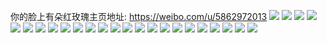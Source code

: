 你的脸上有朵红玫瑰主页地址: https://weibo.com/u/5862972013 
![](https://wx4.sinaimg.cn/mw2000/006oMqQJly1h6ulyxp39aj32c03407wl.jpg) 
![](https://wx4.sinaimg.cn/mw2000/006oMqQJly1h6ulz7h6t2j32c0340afj.jpg) 
![](https://wx4.sinaimg.cn/mw2000/006oMqQJly1h6ulzgjxxjj31q22ak7wi.jpg) 
![](https://wx4.sinaimg.cn/mw2000/006oMqQJly1h6ulzac0dlj32c03404qs.jpg) 
![](https://wx4.sinaimg.cn/mw2000/006oMqQJly1h6ulyu0nt0j31lq2cchdt.jpg) 
![](https://wx4.sinaimg.cn/mw2000/006oMqQJly1h6ulzdd1x0j324b2tq4et.jpg) 
![](https://wx4.sinaimg.cn/mw2000/006oMqQJly1h6ulz1y4i7j31sc2ds4qq.jpg) 
![](https://wx4.sinaimg.cn/mw2000/006oMqQJly1h6ulzjew8kj31sb2drkjm.jpg) 
![](https://wx4.sinaimg.cn/mw2000/006oMqQJly1h6ulz5b0g8j32c0340e82.jpg) 
![](https://wx4.sinaimg.cn/mw2000/006oMqQJly1h6ulz37ls2j32c03401ky.jpg) 
![](https://wx4.sinaimg.cn/mw2000/006oMqQJly1h4hvhdidarj343c64w4qy.jpg) 
![](https://wx4.sinaimg.cn/mw2000/006oMqQJly1h0oylbi82yj32c0340u0z.jpg) 
![](https://wx4.sinaimg.cn/mw2000/006oMqQJly1h0oylcyx2hj32c0340u0z.jpg) 
![](https://wx4.sinaimg.cn/mw2000/006oMqQJly1h0oylg5kk6j30q90z07ce.jpg) 
![](https://wx4.sinaimg.cn/mw2000/006oMqQJly1h0oylhwddnj30u0140gx4.jpg) 
![](https://wx4.sinaimg.cn/mw2000/006oMqQJly1h045rhubnyj32c0340kjm.jpg) 
![](https://wx4.sinaimg.cn/mw2000/006oMqQJly1h044n40yltj30mi0qj7dl.jpg) 
![](https://wx4.sinaimg.cn/mw2000/006oMqQJly1gzrdqbas0nj30qo0zk44r.jpg) 
![](https://wx4.sinaimg.cn/mw2000/006oMqQJly1gzpy80yk7gj31n11xl7wh.jpg) 
![](https://wx4.sinaimg.cn/mw2000/006oMqQJly1gzpy80ar8jj32c02ou4qr.jpg) 
![](https://wx4.sinaimg.cn/mw2000/006oMqQJly1gz6hqdnf0uj333y2dxx6q.jpg) 
![](https://wx4.sinaimg.cn/mw2000/006oMqQJly1gz41u0345nj30zo1uggwx.jpg) 
![](https://wx4.sinaimg.cn/mw2000/006oMqQJly1gytirx1jvmj30uq12vdm6.jpg) 
![](https://wx4.sinaimg.cn/mw2000/006oMqQJly1gyp2bjinf5j318t12aqu6.jpg) 
